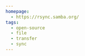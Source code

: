 ```yaml
---
homepage:
  - https://rsync.samba.org/
tags:
  - open-source
  - file
  - transfer
  - sync
---
```


